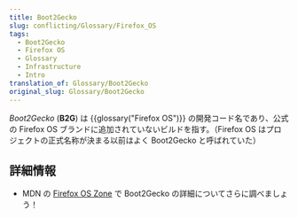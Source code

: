 ```yaml
---
title: Boot2Gecko
slug: conflicting/Glossary/Firefox_OS
tags:
  - Boot2Gecko
  - Firefox OS
  - Glossary
  - Infrastructure
  - Intro
translation_of: Glossary/Boot2Gecko
original_slug: Glossary/Boot2Gecko
---
```


_Boot2Gecko_ (**B2G**) は {{glossary("Firefox OS")}} の開発コード名であり、公式の Firefox OS ブランドに追加されていないビルドを指す。（Firefox OS はプロジェクトの正式名称が決まる以前はよく Boot2Gecko と呼ばれていた）

## 詳細情報

- MDN の [Firefox OS Zone](/ja/Firefox_OS) で Boot2Gecko の詳細についてさらに調べましょう！
